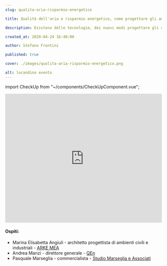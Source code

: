 ```yaml
---
slug: qualita-aria-risparmio-energetico

title: Qualità dell'aria e risparmio energetico, come progettare gli ambienti di lavoro in tempi di coronavirus

description: Esistono delle tecnologie, dei nuovi modi progettare gli ambienti che riducano i consumi energetici e allo stempo migliorino la qualità dell'aria?

created_at: 2020-04-24 16:40:00

author: Stefano Frontini

published: true

cover: ./images/qualita-aria-risparmio-energetico.png

alt: locandina evento
---
```


import CheckUp from "~/components/CheckUpComponent.vue";

<p></p>
<iframe title="Qualità dell'aria e risparmio energetico, come progettare gli ambienti di lavoro in tempi di coronavirus" style="object-fit: cover; width:100%; height:415px;" src="https://www.youtube.com/embed/KRgA4s8e9Ps?enablejsapi=1" frameborder="0" allow="accelerometer; autoplay; encrypted-media; gyroscope; picture-in-picture" allowfullscreen></iframe>
<p></p>

#### Ospiti:

- Marina Elisabetta Angiuli - architetto progettista di ambienti civili e industriali - [ARKE MEA](http://www.arke.cloud/)
- Andrea Manzi - direttore generale - [QEn](https://www.qen-qe.com/)
- Pasquale Marseglia - commercialista - [Studio Marseglia e Associati](http://www.studiomarsegliaeassociati.it/)

<CheckUp />
